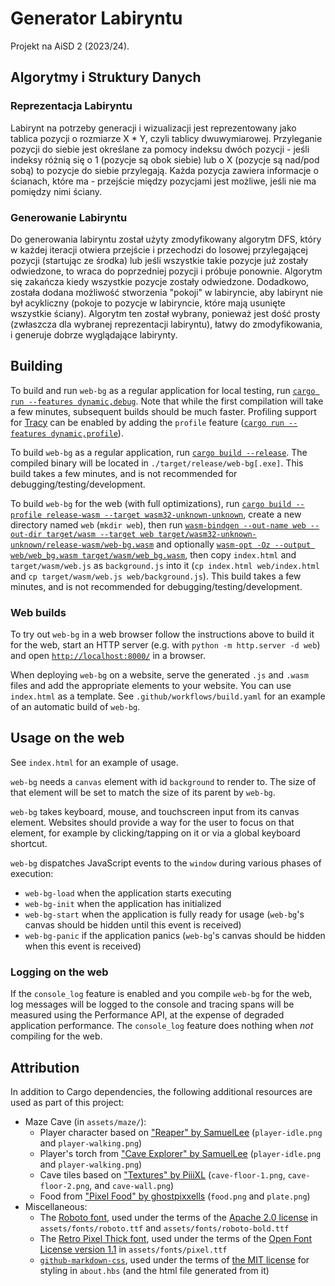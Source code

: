 # Generator Labiryntu

Projekt na AiSD 2 (2023/24).

## Algorytmy i Struktury Danych

### Reprezentacja Labiryntu

Labirynt na potrzeby generacji i wizualizacji jest reprezentowany jako tablica pozycji o rozmiarze X * Y, czyli tablicy dwuwymiarowej. Przyleganie pozycji do siebie jest określane za pomocy indeksu dwóch pozycji - jeśli indeksy różnią się o 1 (pozycje są obok siebie) lub o X (pozycje są nad/pod sobą) to pozycje do siebie przylegają. Każda pozycja zawiera informacje o ścianach, które ma - przejście między pozycjami jest możliwe, jeśli nie ma pomiędzy nimi ściany.

### Generowanie Labiryntu

Do generowania labiryntu został użyty zmodyfikowany algorytm DFS, który w każdej iteracji otwiera przejście i przechodzi do losowej przylegającej pozycji (startując ze środka) lub jeśli wszystkie takie pozycje już zostały odwiedzone, to wraca do poprzedniej pozycji i próbuje ponownie. Algorytm się zakańcza kiedy wszystkie pozycje zostały odwiedzone. Dodadkowo, została dodana możliwość stworzenia "pokoji" w labiryncie, aby labirynt nie był acykliczny (pokoje to pozycje w labiryncie, które mają usunięte wszystkie ściany). Algorytm ten został wybrany, ponieważ jest dość prosty (zwłaszcza dla wybranej reprezentacji labiryntu), łatwy do zmodyfikowania, i generuje dobrze wyglądające labirynty.

## Building

To build and run `web-bg` as a regular application for local testing, run [`cargo run --features dynamic,debug`](https://doc.rust-lang.org/cargo/commands/cargo-run.html). Note that while the first compilation will take a few minutes, subsequent builds should be much faster. Profiling support for [Tracy](https://github.com/wolfpld/tracy) can be enabled by adding the `profile` feature ([`cargo run --features dynamic,profile`](https://doc.rust-lang.org/cargo/commands/cargo-run.html)).

To build `web-bg` as a regular application, run [`cargo build --release`](https://doc.rust-lang.org/cargo/commands/cargo-build.html). The compiled binary will be located in `./target/release/web-bg[.exe]`. This build takes a few minutes, and is not recommended for debugging/testing/development.

To build `web-bg` for the web (with full optimizations), run [`cargo build --profile release-wasm --target wasm32-unknown-unknown`](https://doc.rust-lang.org/cargo/commands/cargo-build.html), create a new directory named `web` (`mkdir web`), then run [`wasm-bindgen --out-name web --out-dir target/wasm --target web target/wasm32-unknown-unknown/release-wasm/web-bg.wasm`](https://github.com/rustwasm/wasm-bindgen) and optionally [`wasm-opt -Oz --output web/web_bg.wasm target/wasm/web_bg.wasm`](https://github.com/WebAssembly/binaryen), then copy `index.html` and `target/wasm/web.js` as `background.js` into it (`cp index.html web/index.html` and `cp target/wasm/web.js web/background.js`). This build takes a few minutes, and is not recommended for debugging/testing/development.

### Web builds

To try out `web-bg` in a web browser follow the instructions above to build it for the web, start an HTTP server (e.g. with `python -m http.server -d web`) and open [`http://localhost:8000/`](http://localhost:8000/) in a browser.

When deploying `web-bg` on a website, serve the generated `.js` and `.wasm` files and add the appropriate elements to your website. You can use `index.html` as a template. See `.github/workflows/build.yaml` for an example of an automatic build of `web-bg`.

## Usage on the web

See `index.html` for an example of usage.

`web-bg` needs a `canvas` element with id `background` to render to.
The size of that element will be set to match the size of its parent by `web-bg`.

`web-bg` takes keyboard, mouse, and touchscreen input from its canvas element.
Websites should provide a way for the user to focus on that element, for example by clicking/tapping on it or via a global keyboard shortcut.

`web-bg` dispatches JavaScript events to the `window` during various phases of execution:

- `web-bg-load` when the application starts executing
- `web-bg-init` when the application has initialized
- `web-bg-start` when the application is fully ready for usage (`web-bg`'s canvas should be hidden until this event is received)
- `web-bg-panic` if the application panics (`web-bg`'s canvas should be hidden when this event is received)

### Logging on the web

If the `console_log` feature is enabled and you compile `web-bg` for the web, log messages will be logged to the console and tracing spans will be measured using the Performance API, at the expense of degraded application performance.
The `console_log` feature does nothing when *not* compiling for the web.

## Attribution

In addition to Cargo dependencies, the following additional resources are used as part of this project:

- Maze Cave (in `assets/maze/`):
  - Player character based on ["Reaper" by SamuelLee](https://samuellee.itch.io/reaper-animated-pixel-art) (`player-idle.png` and `player-walking.png`)
  - Player's torch from ["Cave Explorer" by SamuelLee](https://samuellee.itch.io/cave-explorer-animated-pixel-art) (`player-idle.png` and `player-walking.png`)
  - Cave tiles based on ["Textures" by PiiiXL](https://piiixl.itch.io/textures) (`cave-floor-1.png`, `cave-floor-2.png`, and `cave-wall.png`)
  - Food from ["Pixel Food" by ghostpixxells](https://ghostpixxells.itch.io/pixelfood) (`food.png` and `plate.png`)
- Miscellaneous:
  - The [Roboto font](https://fonts.google.com/specimen/Roboto), used under the terms of the [Apache 2.0 license](https://www.apache.org/licenses/LICENSE-2.0) in `assets/fonts/roboto.ttf` and `assets/fonts/roboto-bold.ttf`
  - The [Retro Pixel Thick font](https://retro-pixel-font.takwolf.com/), used under the terms of the [Open Font License version 1.1](https://raw.githubusercontent.com/TakWolf/retro-pixel-font/0e90d12/LICENSE-OFL) in `assets/fonts/pixel.ttf`
  - [`github-markdown-css`](https://github.com/sindresorhus/github-markdown-css), used under the terms of [the MIT license](./about.hbs#this-document) for styling in `about.hbs` (and the html file generated from it)
